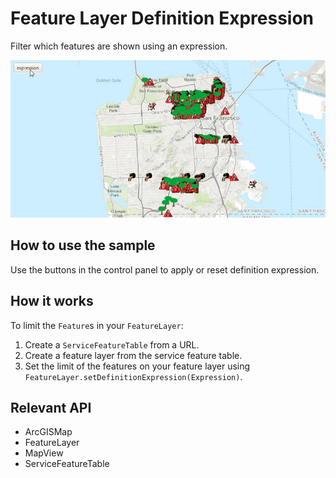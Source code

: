 # Feature Layer Definition Expression

Filter which features are shown using an expression.

![](FeatureLayerDefinitionExpression.gif)

## How to use the sample

Use the buttons in the control panel to apply or reset definition expression.

## How it works

To limit the `Feature`s in your `FeatureLayer`:


1.  Create a `ServiceFeatureTable` from a URL.
2.  Create a feature layer from the service feature table.
3.  Set the limit of the features on your feature layer using `FeatureLayer.setDefinitionExpression(Expression)`.


## Relevant API


*   ArcGISMap
*   FeatureLayer
*   MapView
*   ServiceFeatureTable

